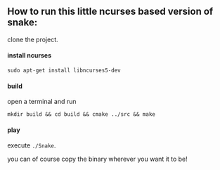 ## How to run this little ncurses based version of snake:

clone the project.

#### install ncurses
`sudo apt-get install libncurses5-dev`

#### build
open a terminal and run

`mkdir build && cd build && cmake ../src && make`

#### play
execute `./Snake`.

you can of course copy the binary wherever you want it to be!